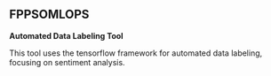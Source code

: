 ## FPPSOMLOPS

**Automated Data Labeling Tool**

This tool uses the tensorflow framework for automated data labeling, focusing on sentiment analysis.
